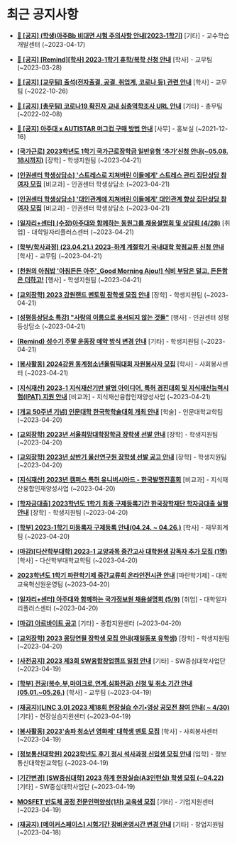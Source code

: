 # 최근 공지사항

* **[📌 [공지] (학생)아주Bb 비대면 시험 주의사항 안내[2023-1학기]](http://ajou.ac.kr/kr/ajou/notice.do?mode=view&amp;articleNo=213543&amp;article.offset=0&amp;articleLimit=30)**
 [기타] - 교수학습개발센터 (~2023-04-17)

* **[📌 [공지] [Remind][학사] 2023-1학기 휴학/복학 신청 안내](http://ajou.ac.kr/kr/ajou/notice.do?mode=view&amp;articleNo=212711&amp;article.offset=0&amp;articleLimit=30)**
 [학사] - 교무팀 (~2023-03-28)

* **[📌 [공지] [교무팀] 출석(전자출결, 공결, 취업계, 코로나 등) 관련 안내](http://ajou.ac.kr/kr/ajou/notice.do?mode=view&amp;articleNo=205552&amp;article.offset=0&amp;articleLimit=30)**
 [학사] - 교무팀 (~2022-10-26)

* **[📌 [공지] [총무팀] 코로나19 확진자 교내 심층역학조사 URL 안내](http://ajou.ac.kr/kr/ajou/notice.do?mode=view&amp;articleNo=180493&amp;article.offset=0&amp;articleLimit=30)**
 [기타] - 총무팀 (~2022-02-08)

* **[📌 [공지] 아주대 x AUTISTAR 머그컵 구매 방법 안내](http://ajou.ac.kr/kr/ajou/notice.do?mode=view&amp;articleNo=147976&amp;article.offset=0&amp;articleLimit=30)**
 [사무] - 홍보실 (~2021-12-16)

* **[[국가근로] 2023학년도 1학기 국가근로장학금 일반유형 ‘추가’신청 안내(~05.08. 18시까지)](http://ajou.ac.kr/kr/ajou/notice.do?mode=view&amp;articleNo=213831&amp;article.offset=0&amp;articleLimit=30)**
 [장학] - 학생지원팀 (~2023-04-21)

* **[[인권센터 학생상담소] &#x27;스트레스로 지쳐버린 이들에게&#x27; 스트레스 관리 집단상담 참여자 모집](http://ajou.ac.kr/kr/ajou/notice.do?mode=view&amp;articleNo=213829&amp;article.offset=0&amp;articleLimit=30)**
 [비교과] - 인권센터 학생상담소 (~2023-04-21)

* **[[인권센터 학생상담소] &#x27;대인관계에 지쳐버린 이들에게&#x27; 대인관계 향상 집단상담 참여자 모집](http://ajou.ac.kr/kr/ajou/notice.do?mode=view&amp;articleNo=213827&amp;article.offset=0&amp;articleLimit=30)**
 [비교과] - 인권센터 학생상담소 (~2023-04-21)

* **[[일자리+센터] (수정)아주대와 함께하는 동원그룹 채용설명회 및 상담회 (4/28)](http://ajou.ac.kr/kr/ajou/notice.do?mode=view&amp;articleNo=213782&amp;article.offset=0&amp;articleLimit=30)**
 [취업] - 대학일자리플러스센터 (~2023-04-21)

* **[[학부/학사과정] (23.04.21.) 2023-하계 계절학기 국내대학 학점교류 신청 안내](http://ajou.ac.kr/kr/ajou/notice.do?mode=view&amp;articleNo=213780&amp;article.offset=0&amp;articleLimit=30)**
 [학사] - 교무팀 (~2023-04-21)

* **[[천원의 아침밥 &#x27;아침든든 아주&#x27;_Good Morning Ajou!] 식비 부담은 덜고, 든든함은 더하고!](http://ajou.ac.kr/kr/ajou/notice.do?mode=view&amp;articleNo=213777&amp;article.offset=0&amp;articleLimit=30)**
 [행사] - 학생지원팀 (~2023-04-21)

* **[[교외장학] 2023 강원랜드 멘토링 장학생 모집 안내](http://ajou.ac.kr/kr/ajou/notice.do?mode=view&amp;articleNo=213774&amp;article.offset=0&amp;articleLimit=30)**
 [장학] - 학생지원팀 (~2023-04-21)

* **[[성평등상담소 특강] &quot;사랑의 이름으로 용서되지 않는 것들&quot;](http://ajou.ac.kr/kr/ajou/notice.do?mode=view&amp;articleNo=213773&amp;article.offset=0&amp;articleLimit=30)**
 [행사] - 인권센터 성평등상담소 (~2023-04-21)

* **[(Remind) 성수기 주말 운동장 예약 방식 변경 안내](http://ajou.ac.kr/kr/ajou/notice.do?mode=view&amp;articleNo=213765&amp;article.offset=0&amp;articleLimit=30)**
 [기타] - 학생지원팀 (~2023-04-21)

* **[[봉사활동] 2024강원 동계청소년올림픽대회 자원봉사자 모집](http://ajou.ac.kr/kr/ajou/notice.do?mode=view&amp;articleNo=213764&amp;article.offset=0&amp;articleLimit=30)**
 [학사] - 사회봉사센터 (~2023-04-21)

* **[[지식재산] 2023-1 지식재산기반 발명 아이디어, 특허 경진대회 및 지식재산능력시험(IPAT) 지원 안내](http://ajou.ac.kr/kr/ajou/notice.do?mode=view&amp;articleNo=213763&amp;article.offset=0&amp;articleLimit=30)**
 [비교과] - 지식재산융합인재양성사업 (~2023-04-21)

* **[[개교 50주년 기념] 인문대학 한국학학술대회 개최 안내](http://ajou.ac.kr/kr/ajou/notice.do?mode=view&amp;articleNo=213751&amp;article.offset=0&amp;articleLimit=30)**
 [학술] - 인문대학교학팀 (~2023-04-20)

* **[[교외장학] 2023년 서울희망대학장학금 장학생 선발 안내](http://ajou.ac.kr/kr/ajou/notice.do?mode=view&amp;articleNo=213750&amp;article.offset=0&amp;articleLimit=30)**
 [장학] - 학생지원팀 (~2023-04-20)

* **[[교외장학] 2023년 상반기 울산연구원 장학생 선발 공고 안내](http://ajou.ac.kr/kr/ajou/notice.do?mode=view&amp;articleNo=213746&amp;article.offset=0&amp;articleLimit=30)**
 [장학] - 학생지원팀 (~2023-04-20)

* **[[지식재산] 2023년 캠퍼스 특허 유니버시아드 - 한국발명진흥회](http://ajou.ac.kr/kr/ajou/notice.do?mode=view&amp;articleNo=213743&amp;article.offset=0&amp;articleLimit=30)**
 [비교과] - 지식재산융합인재양성사업 (~2023-04-20)

* **[[학자금대출] 2023학년도 1학기 최종 구제등록기간 한국장학재단 학자금대출 실행 안내](http://ajou.ac.kr/kr/ajou/notice.do?mode=view&amp;articleNo=213742&amp;article.offset=0&amp;articleLimit=30)**
 [장학] - 학생지원팀 (~2023-04-20)

* **[[학부] 2023-1학기 미등록자 구제등록 안내(04.24. ~ 04.26.)](http://ajou.ac.kr/kr/ajou/notice.do?mode=view&amp;articleNo=213735&amp;article.offset=0&amp;articleLimit=30)**
 [학사] - 재무회계팀 (~2023-04-20)

* **[(마감)[다산학부대학] 2023-1 교양과목 중간고사 대학원생 감독자 추가 모집 (1명)](http://ajou.ac.kr/kr/ajou/notice.do?mode=view&amp;articleNo=213733&amp;article.offset=0&amp;articleLimit=30)**
 [학사] - 다산학부대학교학팀 (~2023-04-20)

* **[2023학년도 1학기 파란학기제 중간교류회 온라인전시관 안내](http://ajou.ac.kr/kr/ajou/notice.do?mode=view&amp;articleNo=213731&amp;article.offset=0&amp;articleLimit=30)**
 [파란학기제] - 대학교육혁신원운영팀 (~2023-04-20)

* **[[일자리+센터] 아주대와 함께하는 국가정보원 채용설명회 (5/9)](http://ajou.ac.kr/kr/ajou/notice.do?mode=view&amp;articleNo=213728&amp;article.offset=0&amp;articleLimit=30)**
 [취업] - 대학일자리플러스센터 (~2023-04-20)

* **[[마감] 아르바이트 공고](http://ajou.ac.kr/kr/ajou/notice.do?mode=view&amp;articleNo=213726&amp;article.offset=0&amp;articleLimit=30)**
 [기타] - 종합지원센터 (~2023-04-20)

* **[[교외장학] 2023 몽당연필 장학생 모집 안내(재일동포 유학생)](http://ajou.ac.kr/kr/ajou/notice.do?mode=view&amp;articleNo=213721&amp;article.offset=0&amp;articleLimit=30)**
 [장학] - 학생지원팀 (~2023-04-20)

* **[[사전공지] 2023 제3회 SW융합창업캠프 일정 안내](http://ajou.ac.kr/kr/ajou/notice.do?mode=view&amp;articleNo=213711&amp;article.offset=0&amp;articleLimit=30)**
 [기타] - SW중심대학사업단 (~2023-04-19)

* **[[학부] 전공(복수,부,마이크로,연계,심화전공) 신청 및 취소 기간 안내 (05.01.~05.26.)](http://ajou.ac.kr/kr/ajou/notice.do?mode=view&amp;articleNo=213679&amp;article.offset=0&amp;articleLimit=30)**
 [학사] - 교무팀 (~2023-04-19)

* **[(재공지)[LINC 3.0] 2023 제18회 현장실습 수기•영상 공모전 참여 안내( ~ 4/30)](http://ajou.ac.kr/kr/ajou/notice.do?mode=view&amp;articleNo=213677&amp;article.offset=0&amp;articleLimit=30)**
 [기타] - 현장실습지원센터 (~2023-04-19)

* **[[봉사활동] 2023&#x27;송파 청소년 영화제&#x27; 대학생 멘토 모집](http://ajou.ac.kr/kr/ajou/notice.do?mode=view&amp;articleNo=213661&amp;article.offset=0&amp;articleLimit=30)**
 [학사] - 사회봉사센터 (~2023-04-19)

* **[[정보통신대학원] 2023학년도 후기 정시 석사과정 신입생 모집 안내](http://ajou.ac.kr/kr/ajou/notice.do?mode=view&amp;articleNo=213644&amp;article.offset=0&amp;articleLimit=30)**
 [입학] - 정보통신대학원교학팀 (~2023-04-19)

* **[[기간변경] [SW중심대학] 2023 하계 현장실습(A3인턴십) 학생 모집 (~04.22)](http://ajou.ac.kr/kr/ajou/notice.do?mode=view&amp;articleNo=213638&amp;article.offset=0&amp;articleLimit=30)**
 [기타] - SW중심대학사업단 (~2023-04-19)

* **[MOSFET 반도체 공정 전문인력양성(1차) 교육생 모집](http://ajou.ac.kr/kr/ajou/notice.do?mode=view&amp;articleNo=213636&amp;article.offset=0&amp;articleLimit=30)**
 [기타] - 기업지원센터 (~2023-04-19)

* **[(재공지) [메이커스페이스] 시험기간 장비운영시간 변경 안내](http://ajou.ac.kr/kr/ajou/notice.do?mode=view&amp;articleNo=213631&amp;article.offset=0&amp;articleLimit=30)**
 [기타] - 창업지원팀 (~2023-04-18)
